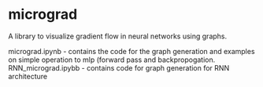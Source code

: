 # micrograd
A library to visualize gradient flow in neural networks using graphs.

micrograd.ipynb - contains the code for the graph generation and examples on simple operation to mlp (forward pass and backpropogation.
RNN_micrograd.ipybb - contains code for graph generation for RNN architecture
